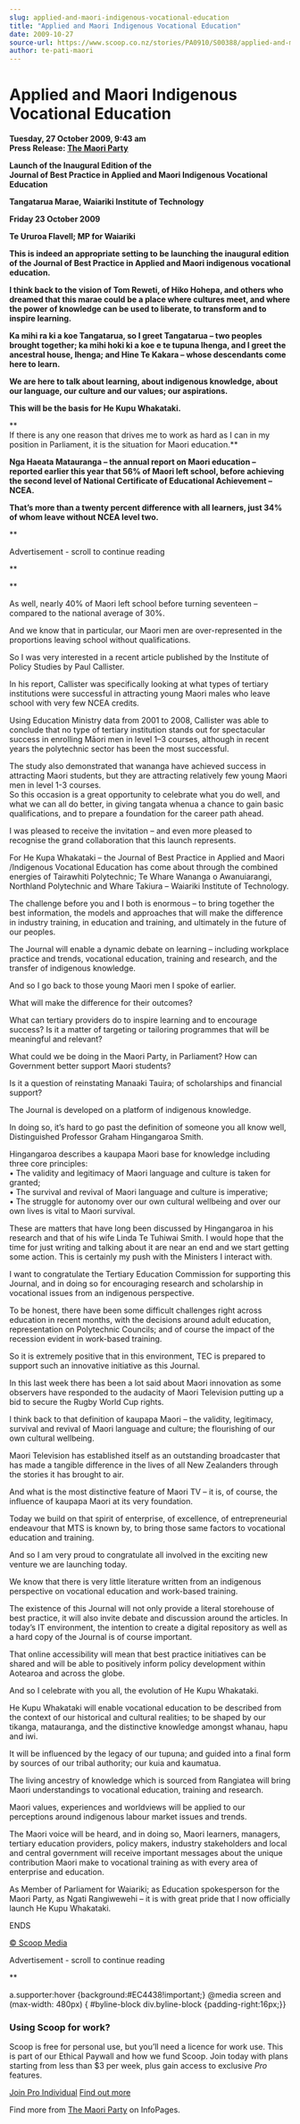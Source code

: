 ```yaml
---
slug: applied-and-maori-indigenous-vocational-education
title: "Applied and Maori Indigenous Vocational Education"
date: 2009-10-27
source-url: https://www.scoop.co.nz/stories/PA0910/S00388/applied-and-maori-indigenous-vocational-education.htm
author: te-pati-maori
---
```

Applied and Maori Indigenous Vocational Education
=================================================

**Tuesday, 27 October 2009, 9:43 am**  
**Press Release: [The Maori Party](https://info.scoop.co.nz/The_Maori_Party)**

**Launch of the Inaugural Edition of the  
Journal of Best Practice in Applied and Maori Indigenous Vocational Education**

**Tangatarua Marae, Waiariki Institute of Technology**

**Friday 23 October 2009**

**Te Ururoa Flavell; MP for Waiariki**

**This is indeed an appropriate setting to be launching the inaugural edition of the Journal of Best Practice in Applied and Maori indigenous vocational education.**

**I think back to the vision of Tom Reweti, of Hiko Hohepa, and others who dreamed that this marae could be a place where cultures meet, and where the power of knowledge can be used to liberate, to transform and to inspire learning.**

**Ka mihi ra ki a koe Tangatarua, so I greet Tangatarua – two peoples brought together; ka mihi hoki ki a koe e te tupuna Ihenga, and I greet the ancestral house, Ihenga; and Hine Te Kakara – whose descendants come here to learn.**

**We are here to talk about learning, about indigenous knowledge, about our language, our culture and our values; our aspirations.**

**This will be the basis for He Kupu Whakataki.**

**  
If there is any one reason that drives me to work as hard as I can in my position in Parliament, it is the situation for Maori education.**

**Nga Haeata Matauranga – the annual report on Maori education – reported earlier this year that 56% of Maori left school, before achieving the second level of National Certificate of Educational Achievement – NCEA.**

**That’s more than a twenty percent difference with all learners, just 34% of whom leave without NCEA level two.**

**

Advertisement - scroll to continue reading











**

**

As well, nearly 40% of Maori left school before turning seventeen – compared to the national average of 30%.

And we know that in particular, our Maori men are over-represented in the proportions leaving school without qualifications.

So I was very interested in a recent article published by the Institute of Policy Studies by Paul Callister.

In his report, Callister was specifically looking at what types of tertiary institutions were successful in attracting young Maori males who leave school with very few NCEA credits.

Using Education Ministry data from 2001 to 2008, Callister was able to conclude that no type of tertiary institution stands out for spectacular success in enrolling Māori men in level 1–3 courses, although in recent years the polytechnic sector has been the most successful.

The study also demonstrated that wananga have achieved success in attracting Maori students, but they are attracting relatively few young Maori men in level 1-3 courses.  
So this occasion is a great opportunity to celebrate what you do well, and what we can all do better, in giving tangata whenua a chance to gain basic qualifications, and to prepare a foundation for the career path ahead.

I was pleased to receive the invitation – and even more pleased to recognise the grand collaboration that this launch represents.

For He Kupa Whakataki – the Journal of Best Practice in Applied and Maori /Indigenous Vocational Education has come about through the combined energies of Tairawhiti Polytechnic; Te Whare Wananga o Awanuiarangi, Northland Polytechnic and Whare Takiura – Waiariki Institute of Technology.

The challenge before you and I both is enormous – to bring together the best information, the models and approaches that will make the difference in industry training, in education and training, and ultimately in the future of our peoples.

The Journal will enable a dynamic debate on learning – including workplace practice and trends, vocational education, training and research, and the transfer of indigenous knowledge.

And so I go back to those young Maori men I spoke of earlier.

What will make the difference for their outcomes?

What can tertiary providers do to inspire learning and to encourage success? Is it a matter of targeting or tailoring programmes that will be meaningful and relevant?

What could we be doing in the Maori Party, in Parliament? How can Government better support Maori students?

Is it a question of reinstating Manaaki Tauira; of scholarships and financial support?

The Journal is developed on a platform of indigenous knowledge.

In doing so, it’s hard to go past the definition of someone you all know well, Distinguished Professor Graham Hingangaroa Smith.

Hingangaroa describes a kaupapa Maori base for knowledge including three core principles:  
• The validity and legitimacy of Maori language and culture is taken for granted;  
• The survival and revival of Maori language and culture is imperative;  
• The struggle for autonomy over our own cultural wellbeing and over our own lives is vital to Maori survival.

These are matters that have long been discussed by Hingangaroa in his research and that of his wife Linda Te Tuhiwai Smith. I would hope that the time for just writing and talking about it are near an end and we start getting some action. This is certainly my push with the Ministers I interact with.

I want to congratulate the Tertiary Education Commission for supporting this Journal, and in doing so for encouraging research and scholarship in vocational issues from an indigenous perspective.

To be honest, there have been some difficult challenges right across education in recent months, with the decisions around adult education, representation on Polytechnic Councils; and of course the impact of the recession evident in work-based training.

So it is extremely positive that in this environment, TEC is prepared to support such an innovative initiative as this Journal.

In this last week there has been a lot said about Maori innovation as some observers have responded to the audacity of Maori Television putting up a bid to secure the Rugby World Cup rights.

I think back to that definition of kaupapa Maori – the validity, legitimacy, survival and revival of Maori language and culture; the flourishing of our own cultural wellbeing.

Maori Television has established itself as an outstanding broadcaster that has made a tangible difference in the lives of all New Zealanders through the stories it has brought to air.

And what is the most distinctive feature of Maori TV – it is, of course, the influence of kaupapa Maori at its very foundation.

Today we build on that spirit of enterprise, of excellence, of entrepreneurial endeavour that MTS is known by, to bring those same factors to vocational education and training.

And so I am very proud to congratulate all involved in the exciting new venture we are launching today.

We know that there is very little literature written from an indigenous perspective on vocational education and work-based training.

The existence of this Journal will not only provide a literal storehouse of best practice, it will also invite debate and discussion around the articles. In today’s IT environment, the intention to create a digital repository as well as a hard copy of the Journal is of course important.

That online accessibility will mean that best practice initiatives can be shared and will be able to positively inform policy development within Aotearoa and across the globe.

And so I celebrate with you all, the evolution of He Kupu Whakataki.

He Kupu Whakataki will enable vocational education to be described from the context of our historical and cultural realities; to be shaped by our tikanga, matauranga, and the distinctive knowledge amongst whanau, hapu and iwi.

It will be influenced by the legacy of our tupuna; and guided into a final form by sources of our tribal authority; our kuia and kaumatua.

The living ancestry of knowledge which is sourced from Rangiatea will bring Maori understandings to vocational education, training and research.

Maori values, experiences and worldviews will be applied to our perceptions around indigenous labour market issues and trends.

The Maori voice will be heard, and in doing so, Maori learners, managers, tertiary education providers, policy makers, industry stakeholders and local and central government will receive important messages about the unique contribution Maori make to vocational training as with every area of enterprise and education.

As Member of Parliament for Waiariki; as Education spokesperson for the Maori Party, as Ngati Rangiwewehi – it is with great pride that I now officially launch He Kupu Whakataki.

ENDS

[© Scoop Media](http://www.scoop.co.nz/about/terms.html)  

Advertisement - scroll to continue reading





**

a.supporter:hover {background:#EC4438!important;} @media screen and (max-width: 480px) { #byline-block div.byline-block {padding-right:16px;}}

### Using Scoop for work?

Scoop is free for personal use, but you’ll need a licence for work use. This is part of our Ethical Paywall and how we fund Scoop. Join today with plans starting from less than $3 per week, plus gain access to exclusive _Pro_ features.  
  
[Join Pro Individual](https://pro.scoop.co.nz/Individual/?from=ProIn24) [Find out more](https://pro.scoop.co.nz/using-scoop-for-work/?from=ProIn24)

Find more from [The Maori Party](https://info.scoop.co.nz/The_Maori_Party) on InfoPages.